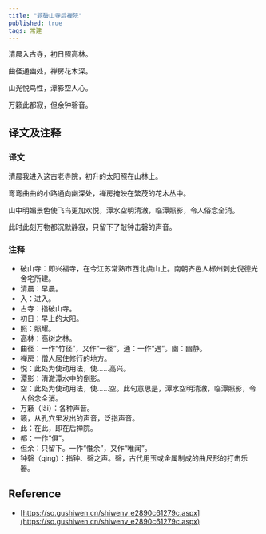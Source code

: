```yaml
---
title: "题破山寺后禅院"
published: true
tags: 常建 
---
```


清晨入古寺，初日照高林。

曲径通幽处，禅房花木深。

山光悦鸟性，潭影空人心。

万籁此都寂，但余钟磬音。

## 译文及注释

### 译文

清晨我进入这古老寺院，初升的太阳照在山林上。

弯弯曲曲的小路通向幽深处，禅房掩映在繁茂的花木丛中。

山中明媚景色使飞鸟更加欢悦，潭水空明清澈，临潭照影，令人俗念全消。

此时此刻万物都沉默静寂，只留下了敲钟击磬的声音。

### 注释

- 破山寺：即兴福寺，在今江苏常熟市西北虞山上。南朝齐邑人郴州刺史倪德光舍宅所建。
- 清晨：早晨。
- 入：进入。
- 古寺：指破山寺。
- 初日：早上的太阳。
- 照：照耀。
- 高林：高树之林。
- 曲径：一作“竹径”，又作“一径”。通：一作“遇”。幽：幽静。
- 禅房：僧人居住修行的地方。
- 悦：此处为使动用法，使……高兴。
- 潭影：清澈潭水中的倒影。
- 空：此处为使动用法，使……空。此句意思是，潭水空明清澈，临潭照影，令人俗念全消。
- 万籁（lài）：各种声音。
- 籁，从孔穴里发出的声音，泛指声音。
- 此：在此，即在后禅院。
- 都：一作“俱”。
- 但余：只留下。一作“惟余”，又作“唯闻”。
- 钟磬（qìng）：指钟、磬之声。磬，古代用玉或金属制成的曲尺形的打击乐器。

## Reference

- [https://so.gushiwen.cn/shiwenv_e2890c61279c.aspx](https://so.gushiwen.cn/shiwenv_e2890c61279c.aspx)